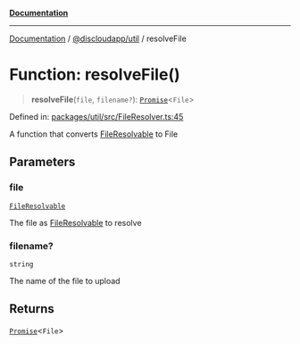 [**Documentation**](../../../README.md)

***

[Documentation](../../../packages.md) / [@discloudapp/util](../README.md) / resolveFile

# Function: resolveFile()

> **resolveFile**(`file`, `filename?`): [`Promise`](https://developer.mozilla.org/docs/Web/JavaScript/Reference/Global_Objects/Promise)\<`File`\>

Defined in: [packages/util/src/FileResolver.ts:45](https://github.com/discloud/discloud.app/blob/1e4ce40911bd2c25d95ae21441839a6f9ec7c445/packages/util/src/FileResolver.ts#L45)

A function that converts [FileResolvable](../type-aliases/FileResolvable.md) to File

## Parameters

### file

[`FileResolvable`](../type-aliases/FileResolvable.md)

The file as [FileResolvable](../type-aliases/FileResolvable.md) to resolve

### filename?

`string`

The name of the file to upload

## Returns

[`Promise`](https://developer.mozilla.org/docs/Web/JavaScript/Reference/Global_Objects/Promise)\<`File`\>
